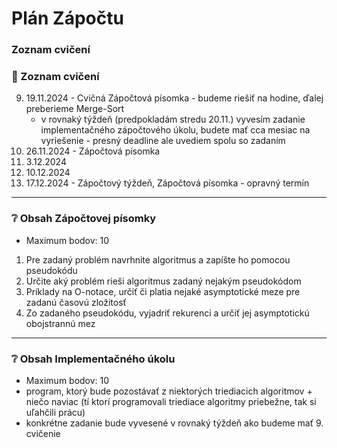 # Plán Zápočtu
### Zoznam cvičení
### :date: Zoznam cvičení
9. 19.11.2024 - Cvičná Zápočtová písomka - budeme riešiť na hodine, ďalej preberieme Merge-Sort
   - v rovnaký týždeň (predpokladám stredu 20.11.) vyvesím zadanie implementačného zápočtového úkolu, budete mať cca mesiac na vyriešenie - presný deadline ale uvediem spolu so zadaním
10. 26.11.2024 - Zápočtová písomka
11. 3.12.2024
12. 10.12.2024
13. 17.12.2024 - Zápočtový týždeň, Zápočtová písomka - opravný termín


---
### :grey_question: Obsah Zápočtovej písomky
- Maximum bodov: 10
1. Pre zadaný problém navrhnite algoritmus a zapíšte ho pomocou pseudokódu
2. Určite aký problém rieši algoritmus zadaný nejakým pseudokódom
3. Príklady na O-notace, určiť či platia nejaké asymptotické meze pre zadanú časovú zložitosť
4. Zo zadaného pseudokódu, vyjadriť rekurenci a určiť jej asymptotickú obojstrannú mez


---
### :grey_question: Obsah Implementačného úkolu
- Maximum bodov: 10
- program, ktorý bude pozostávať z niektorých triediacich algoritmov + niečo naviac (tí ktorí programovali triediace algoritmy priebežne, tak si uľahčili prácu)
- konkrétne zadanie bude vyvesené v rovnaký týždeň ako budeme mať 9. cvičenie
